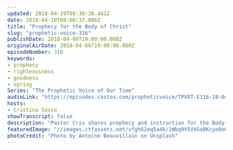 ```yaml
---
updated: 2018-04-19T09:38:38.441Z
date: 2018-04-10T08:00:37.006Z
title: "Prophecy for the Body of Christ"
slug: "prophetic-voice-316"
publishDate: 2018-04-08T19:00:00.000Z
originalAirDate: 2018-04-06T19:00:00.000Z
episodeNumber: 316
keywords:
- prophecy
- righteousness
- goodness
- spring
Series: "The Prophetic Voice of Our Time"
audioLink: "https://episodes.castos.com/propheticvoice/TPVOT-E316-18-04-07-08-Prophecy-for-the-Body-of-Christ.mp3"
hosts:
- Cristina Sosso
showTranscript: false
description: "Pastor Cris shares prophecy and instruction for the Body of Christ. Habakkuk 2:14 “For the earth will be filled with the knowledge of the glory of the Lord as the waters cover the sea.” Isaiah 45:8 “Shower, O heavens, from above, and let the clouds rain down righteousness; let the earth open, that salvation and righteousness may bear fruit; let the earth cause them both to sprout; I the Lord have created it.\" Psalm 85:11 \"Faithfulness springs up from the ground, and righteousness looks down from the sky.\""
featuredImage: "//images.ctfassets.net/vfgh62eq5a4k/1Wbq9V5VVGa8Kcyo0oGcmc/5e50767c54943ac5dd230c3bb95309b2/antoine-beauvillain-17799-unsplash_2.jpg"
photoCredit: "Photo by Antoine Beauvillain on Unsplash"
---
```


